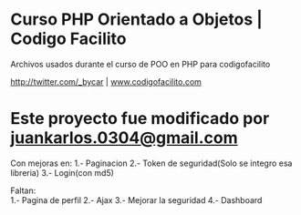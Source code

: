 # Curso PHP Orientado a Objetos | Codigo Facilito
Archivos usados durante el curso de POO en PHP para codigofacilito

http://twitter.com/_bycar | www.codigofacilito.com

# Este proyecto fue modificado por juankarlos.0304@gmail.com

Con mejoras en:
1.- Paginacion
2.- Token de seguridad(Solo se integro esa libreria)
3.- Login(con md5)

Faltan:  
1.- Pagina de perfil
2.- Ajax
3.- Mejorar la seguridad
4.- Dashboard